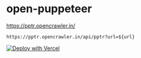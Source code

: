 # open-puppeteer
 
https://pptr.opencrawler.in/ 



`https://pptr.opencrawler.in/api/pptr?url=${url}`



[![Deploy with Vercel](https://vercel.com/button)](https://vercel.com/new/clone?repository-url=https%3A%2F%2Fgithub.com%2Fnaeemudheenp%2Fopen-puppeteer)
